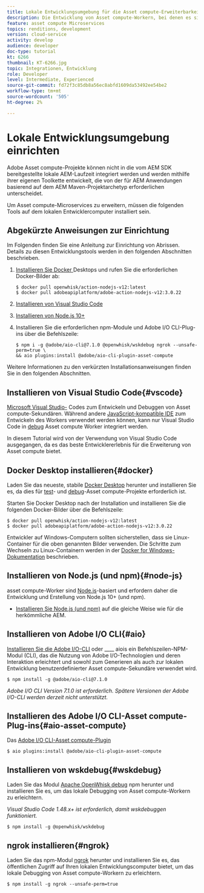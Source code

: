```yaml
---
title: Lokale Entwicklungsumgebung für die Asset compute-Erweiterbarkeit einrichten
description: Die Entwicklung von Asset compute-Workern, bei denen es sich um JavaScript-Anwendungen von Node.js handelt, erfordert spezifische Entwicklungs-Tools, die sich von der herkömmlichen AEM unterscheiden, von Node.js und verschiedenen npm-Modulen bis hin zu Docker Desktop und Microsoft Visual Studio Code.
feature: asset compute Microservices
topics: renditions, development
version: cloud-service
activity: develop
audience: developer
doc-type: tutorial
kt: 6266
thumbnail: KT-6266.jpg
topic: Integrationen, Entwicklung
role: Developer
level: Intermediate, Experienced
source-git-commit: fd72f3c85db8a56ec8abfd1609da53492ee54be2
workflow-type: tm+mt
source-wordcount: '505'
ht-degree: 2%

---
```



# Lokale Entwicklungsumgebung einrichten

Adobe Asset compute-Projekte können nicht in die vom AEM SDK bereitgestellte lokale AEM-Laufzeit integriert werden und werden mithilfe ihrer eigenen Toolkette entwickelt, die von der für AEM Anwendungen basierend auf dem AEM Maven-Projektarchetyp erforderlichen unterscheidet.

Um Asset compute-Microservices zu erweitern, müssen die folgenden Tools auf dem lokalen Entwicklercomputer installiert sein.

## Abgekürzte Anweisungen zur Einrichtung

Im Folgenden finden Sie eine Anleitung zur Einrichtung von Abrissen. Details zu diesen Entwicklungstools werden in den folgenden Abschnitten beschrieben.

1. [Installieren Sie Docker ](https://www.docker.com/products/docker-desktop) Desktops und rufen Sie die erforderlichen Docker-Bilder ab:

   ```
   $ docker pull openwhisk/action-nodejs-v12:latest
   $ docker pull adobeapiplatform/adobe-action-nodejs-v12:3.0.22
   ```

1. [Installieren von Visual Studio Code](https://code.visualstudio.com/download)
1. [Installieren von Node.js 10+](../../local-development-environment/development-tools.md#node-js)
1. Installieren Sie die erforderlichen npm-Module und Adobe I/O CLI-Plug-ins über die Befehlszeile:

   ```
   $ npm i -g @adobe/aio-cli@7.1.0 @openwhisk/wskdebug ngrok --unsafe-perm=true \
   && aio plugins:install @adobe/aio-cli-plugin-asset-compute
   ```

Weitere Informationen zu den verkürzten Installationsanweisungen finden Sie in den folgenden Abschnitten.

## Installieren von Visual Studio Code{#vscode}

[Microsoft Visual Studio-](https://code.visualstudio.com/download) Codes zum Entwickeln und Debuggen von Asset compute-Sekundären. Während andere [JavaScript-kompatible IDE](../../local-development-environment/development-tools.md#set-up-the-development-ide) zum Entwickeln des Workers verwendet werden können, kann nur Visual Studio Code in [debug](../test-debug/debug.md) Asset compute Worker integriert werden.

In diesem Tutorial wird von der Verwendung von Visual Studio Code ausgegangen, da es das beste Entwicklererlebnis für die Erweiterung von Asset compute bietet.

## Docker Desktop installieren{#docker}

Laden Sie das neueste, stabile [Docker Desktop](https://www.docker.com/products/docker-desktop) herunter und installieren Sie es, da dies für [test](../test-debug/test.md)- und [debug](../test-debug/debug.md)-Asset compute-Projekte erforderlich ist.

Starten Sie Docker Desktop nach der Installation und installieren Sie die folgenden Docker-Bilder über die Befehlszeile:

```
$ docker pull openwhisk/action-nodejs-v12:latest
$ docker pull adobeapiplatform/adobe-action-nodejs-v12:3.0.22
```

Entwickler auf Windows-Computern sollten sicherstellen, dass sie Linux-Container für die oben genannten Bilder verwenden. Die Schritte zum Wechseln zu Linux-Containern werden in der [Docker for Windows-Dokumentation](https://docs.docker.com/docker-for-windows/) beschrieben.

## Installieren von Node.js (und npm){#node-js}

asset compute-Worker sind [Node.js](https://nodejs.org/)-basiert und erfordern daher die Entwicklung und Erstellung von Node.js 10+ (und npm).

+ [Installieren Sie Node.js (und npm)](../../local-development-environment/development-tools.md#node-js)  auf die gleiche Weise wie für die herkömmliche AEM.

## Installieren von Adobe I/O CLI{#aio}

[Installieren Sie die Adobe I/O-CLI](../../local-development-environment/development-tools.md#aio-cli) oder  ____ aiois ein Befehlszeilen-NPM-Modul (CLI), das die Nutzung von Adobe I/O-Technologien und deren Interaktion erleichtert und sowohl zum Generieren als auch zur lokalen Entwicklung benutzerdefinierter Asset compute-Sekundäre verwendet wird.

```
$ npm install -g @adobe/aio-cli@7.1.0
```

_Adobe I/O CLI Version 7.1.0 ist erforderlich. Spätere Versionen der Adobe I/O-CLI werden derzeit nicht unterstützt._


## Installieren des Adobe I/O CLI-Asset compute-Plug-ins{#aio-asset-compute}

Das [Adobe I/O CLI-Asset compute-Plugin](https://github.com/adobe/aio-cli-plugin-asset-compute)

```
$ aio plugins:install @adobe/aio-cli-plugin-asset-compute
```

## Installieren von wskdebug{#wskdebug}

Laden Sie das Modul [Apache OpenWhisk debug](https://www.npmjs.com/package/@openwhisk/wskdebug) npm herunter und installieren Sie es, um das lokale Debugging von Asset compute-Workern zu erleichtern.

_Visual Studio Code 1.48.x+ ist erforderlich, damit  [](#wskdebug) wskdebuggen funktioniert._

```
$ npm install -g @openwhisk/wskdebug
```

## ngrok installieren{#ngrok}

Laden Sie das npm-Modul [ngrok](https://www.npmjs.com/package/ngrok) herunter und installieren Sie es, das öffentlichen Zugriff auf Ihren lokalen Entwicklungscomputer bietet, um das lokale Debugging von Asset compute-Workern zu erleichtern.

```
$ npm install -g ngrok --unsafe-perm=true
```
